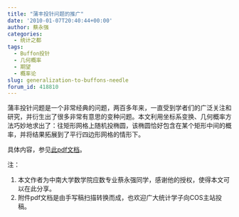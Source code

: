 ```yaml
---
title: "蒲丰投针问题的推广"
date: '2010-01-07T20:40:44+00:00'
author: 蔡永强
categories:
  - 统计之都
tags:
  - Buffon投针
  - 几何概率
  - 期望
  - 概率论
slug: generalization-to-buffons-needle
forum_id: 418810
---
```


蒲丰投针问题是一个非常经典的问题，两百多年来，一直受到学者们的广泛关注和研究，并衍生出了很多非常有意思的变种问题。本文利用坐标系变换、几何概率方法巧妙地求出了：往矩形网格上随机投椭圆，该椭圆恰好包含在某个矩形中间的概率，并将结果拓展到了平行四边形网格的情形下。

具体内容，参见[此pdf文档](https://uploads.cosx.org/2010/01/generalization-to-buffons-needle.pdf)。

注：

  1. 本文作者为中南大学数学院应数专业蔡永强同学，感谢他的授权，使得本文可以在此分享。
  2. 附件pdf文档是由手写稿扫描转换而成，也欢迎广大统计学子向COS主站投稿。

